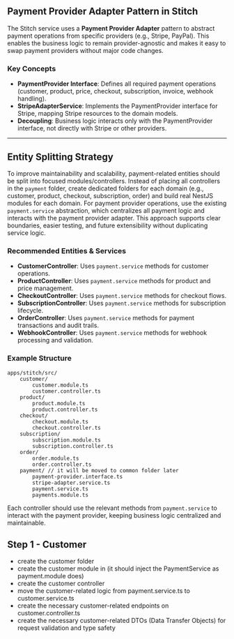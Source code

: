 ## Payment Provider Adapter Pattern in Stitch

The Stitch service uses a **Payment Provider Adapter** pattern to abstract payment operations from specific providers (e.g., Stripe, PayPal). This enables the business logic to remain provider-agnostic and makes it easy to swap payment providers without major code changes.

### Key Concepts

- **PaymentProvider Interface**: Defines all required payment operations (customer, product, price, checkout, subscription, invoice, webhook handling).
- **StripeAdapterService**: Implements the PaymentProvider interface for Stripe, mapping Stripe resources to the domain models.
- **Decoupling**: Business logic interacts only with the PaymentProvider interface, not directly with Stripe or other providers.

---

## Entity Splitting Strategy

To improve maintainability and scalability, payment-related entities should be split into focused modules/controllers. Instead of placing all controllers in the `payment` folder, create dedicated folders for each domain (e.g., customer, product, checkout, subscription, order) and build real NestJS modules for each domain. For payment provider operations, use the existing `payment.service` abstraction, which centralizes all payment logic and interacts with the payment provider adapter. This approach supports clear boundaries, easier testing, and future extensibility without duplicating service logic.

### Recommended Entities & Services

- **CustomerController**: Uses `payment.service` methods for customer operations.
- **ProductController**: Uses `payment.service` methods for product and price management.
- **CheckoutController**: Uses `payment.service` methods for checkout flows.
- **SubscriptionController**: Uses `payment.service` methods for subscription lifecycle.
- **OrderController**: Uses `payment.service` methods for payment transactions and audit trails.
- **WebhookController**: Uses `payment.service` methods for webhook processing and validation.

### Example Structure

```
apps/stitch/src/
	customer/
		customer.module.ts
		customer.controller.ts
	product/
		product.module.ts
		product.controller.ts
	checkout/
		checkout.module.ts
		checkout.controller.ts
	subscription/
		subscription.module.ts
		subscription.controller.ts
	order/
		order.module.ts
		order.controller.ts
	payment/ // it will be moved to common folder later
		payment-provider.interface.ts
		stripe-adapter.service.ts
		payment.service.ts
		payments.module.ts
```

Each controller should use the relevant methods from `payment.service` to interact with the payment provider, keeping business logic centralized and maintainable.

## Step 1 - Customer

- create the customer folder
- create the customer module in (it should inject the PaymentService as payment.module does)
- create the customer controller
- move the customer-related logic from payment.service.ts to customer.service.ts
- create the necessary customer-related endpoints on customer.controller.ts
- create the necessary customer-related DTOs (Data Transfer Objects) for request validation and type safety
